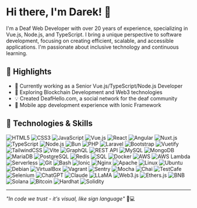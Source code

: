 # Hi there, I'm Darek! 👋

I'm a Deaf Web Developer with over 20 years of experience, specializing in Vue.js, Node.js, and TypeScript. I bring a unique perspective to software development, focusing on creating efficient, scalable, and accessible applications. I'm passionate about inclusive technology and continuous learning.

## 🌟 Highlights

- 🔭 Currently working as a Senior Vue.js/TypeScript/Node.js Developer
- 🌱 Exploring Blockchain Development and Web3 technologies
- 💡 Created DeafHello.com, a social network for the deaf community
- 📱 Mobile app development experience with Ionic Framework

## 🚀 Technologies & Skills

![HTML5](https://img.shields.io/badge/-HTML5-E34F26?style=flat-square&logo=html5&logoColor=white)
![CSS3](https://img.shields.io/badge/-CSS3-1572B6?style=flat-square&logo=css3&logoColor=white)
![JavaScript](https://img.shields.io/badge/-JavaScript-F7DF1E?style=flat-square&logo=javascript&logoColor=black)
![Vue.js](https://img.shields.io/badge/-Vue.js-4FC08D?style=flat-square&logo=vue.js&logoColor=white)
![React](https://img.shields.io/badge/-React-61DAFB?style=flat-square&logo=react&logoColor=black)
![Angular](https://img.shields.io/badge/-Angular-DD0031?style=flat-square&logo=angular&logoColor=white)
![Nuxt.js](https://img.shields.io/badge/-Nuxt.js-00DC82?style=flat-square&logo=nuxt.js&logoColor=white)
![TypeScript](https://img.shields.io/badge/-TypeScript-3178C6?style=flat-square&logo=typescript&logoColor=white)
![Node.js](https://img.shields.io/badge/-Node.js-339933?style=flat-square&logo=node.js&logoColor=white)
![Bun](https://img.shields.io/badge/-Bun-000000?style=flat-square&logo=bun&logoColor=white)
![PHP](https://img.shields.io/badge/-PHP-777BB4?style=flat-square&logo=php&logoColor=white)
![Laravel](https://img.shields.io/badge/-Laravel-FF2D20?style=flat-square&logo=laravel&logoColor=white)
![Bootstrap](https://img.shields.io/badge/-Bootstrap-7952B3?style=flat-square&logo=bootstrap&logoColor=white)
![Vuetify](https://img.shields.io/badge/-Vuetify-1867C0?style=flat-square&logo=vuetify&logoColor=white)
![TailwindCSS](https://img.shields.io/badge/-TailwindCSS-06B6D4?style=flat-square&logo=tailwindcss&logoColor=white)
![Vite](https://img.shields.io/badge/-Vite-646CFF?style=flat-square&logo=vite&logoColor=white)
![GraphQL](https://img.shields.io/badge/-GraphQL-E10098?style=flat-square&logo=graphql&logoColor=white)
![REST API](https://img.shields.io/badge/-REST%20API-009688?style=flat-square&logo=fastapi&logoColor=white)
![MySQL](https://img.shields.io/badge/-MySQL-4479A1?style=flat-square&logo=mysql&logoColor=white)
![MongoDB](https://img.shields.io/badge/-MongoDB-47A248?style=flat-square&logo=mongodb&logoColor=white)
![MariaDB](https://img.shields.io/badge/-MariaDB-003545?style=flat-square&logo=mariadb&logoColor=white)
![PostgreSQL](https://img.shields.io/badge/-PostgreSQL-336791?style=flat-square&logo=postgresql&logoColor=white)
![Redis](https://img.shields.io/badge/-Redis-DC382D?style=flat-square&logo=redis&logoColor=white)
![SQL](https://img.shields.io/badge/-SQL-4479A1?style=flat-square&logo=postgresql&logoColor=white)
![Docker](https://img.shields.io/badge/-Docker-2496ED?style=flat-square&logo=docker&logoColor=white)
![AWS](https://img.shields.io/badge/-AWS-232F3E?style=flat-square&logo=amazon-web-services&logoColor=white)
![AWS Lambda](https://img.shields.io/badge/-AWS%20Lambda-FF9900?style=flat-square&logo=aws-lambda&logoColor=white)
![Serverless](https://img.shields.io/badge/-Serverless-FD5750?style=flat-square&logo=serverless&logoColor=white)
![Git](https://img.shields.io/badge/-Git-F05032?style=flat-square&logo=git&logoColor=white)
![Bash](https://img.shields.io/badge/-Bash-4EAA25?style=flat-square&logo=gnu-bash&logoColor=white)
![Ionic](https://img.shields.io/badge/-Ionic-3880FF?style=flat-square&logo=ionic&logoColor=white)
![Nginx](https://img.shields.io/badge/-Nginx-009639?style=flat-square&logo=nginx&logoColor=white)
![Apache](https://img.shields.io/badge/-Apache-D22128?style=flat-square&logo=apache&logoColor=white)
![Linux](https://img.shields.io/badge/-Linux-FCC624?style=flat-square&logo=linux&logoColor=black)
![Ubuntu](https://img.shields.io/badge/-Ubuntu-E95420?style=flat-square&logo=ubuntu&logoColor=white)
![Debian](https://img.shields.io/badge/-Debian-A81D33?style=flat-square&logo=debian&logoColor=white)
![VirtualBox](https://img.shields.io/badge/-VirtualBox-183A61?style=flat-square&logo=virtualbox&logoColor=white)
![Vagrant](https://img.shields.io/badge/-Vagrant-1868F2?style=flat-square&logo=vagrant&logoColor=white)
![Sentry](https://img.shields.io/badge/-Sentry-362D59?style=flat-square&logo=sentry&logoColor=white)
![Mocha](https://img.shields.io/badge/-Mocha-8D6748?style=flat-square&logo=mocha&logoColor=white)
![Chai](https://img.shields.io/badge/-Chai-A30701?style=flat-square&logo=chai&logoColor=white)
![TestCafe](https://img.shields.io/badge/-TestCafe-36B6E5?style=flat-square&logo=testcafe&logoColor=white)
![Selenium](https://img.shields.io/badge/-Selenium-43B02A?style=flat-square&logo=selenium&logoColor=white)
![ChatGPT](https://img.shields.io/badge/-ChatGPT-412991?style=flat-square&logo=openai&logoColor=white)
![Claude](https://img.shields.io/badge/-Claude-000000?style=flat-square&logo=anthropic&logoColor=white)
![LLaMA](https://img.shields.io/badge/-LLaMA-FF0000?style=flat-square&logo=meta&logoColor=white)
![Web3.js](https://img.shields.io/badge/-Web3.js-F16822?style=flat-square&logo=web3dotjs&logoColor=white)
![Ethers.js](https://img.shields.io/badge/-Ethers.js-3C3C3D?style=flat-square&logo=ethereum&logoColor=white)
![BNB](https://img.shields.io/badge/-BNB-F3BA2F?style=flat-square&logo=binance&logoColor=black)
![Solana](https://img.shields.io/badge/-Solana-64F1a5?style=flat-square&logo=solana&logoColor=black)
![Bitcoin](https://img.shields.io/badge/-Bitcoin-F7931A?style=flat-square&logo=bitcoin&logoColor=black)
![Hardhat](https://img.shields.io/badge/-Hardhat-FFD700?style=flat-square&logo=hostinger&logoColor=black)
![Solidity](https://img.shields.io/badge/-Solidity-363636?style=flat-square&logo=solidity&logoColor=white)

---

_"In code we trust - it's visual, like sign language"_ 🤟💻

